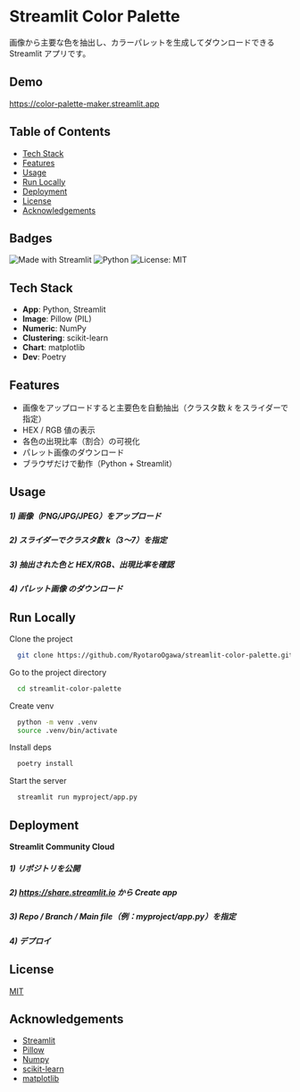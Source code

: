 # Streamlit Color Palette

画像から主要な色を抽出し、カラーパレットを生成してダウンロードできる Streamlit アプリです。  


## Demo

https://color-palette-maker.streamlit.app

## Table of Contents
- [Tech Stack](#-tech-stack)
- [Features](#-features)
- [Usage](#-usage)
- [Run Locally](#-run-locally)
- [Deployment](#-deployment)
- [License](#-license)
- [Acknowledgements](#-acknowledgements)
## Badges
![Made with Streamlit](https://img.shields.io/badge/Made%20with-Streamlit-FF4B4B.svg)
![Python](https://img.shields.io/badge/python-%203.12.3-blue.svg)
![License: MIT](https://img.shields.io/badge/License-MIT-green.svg)

## Tech Stack

- **App**: Python, Streamlit
- **Image**: Pillow (PIL)
- **Numeric**: NumPy
- **Clustering**: scikit-learn
- **Chart**: matplotlib
- **Dev**: Poetry


## Features

- 画像をアップロードすると主要色を自動抽出（クラスタ数 *k* をスライダーで指定）
- HEX / RGB 値の表示
- 各色の出現比率（割合）の可視化
- パレット画像のダウンロード
- ブラウザだけで動作（Python + Streamlit）

## Usage

##### 1) 画像（PNG/JPG/JPEG）をアップロード
##### 2) スライダーでクラスタ数 k（3〜7）を指定
##### 3) 抽出された色と HEX/RGB、出現比率を確認
##### 4) パレット画像 のダウンロード

## Run Locally

Clone the project

```bash
  git clone https://github.com/RyotaroOgawa/streamlit-color-palette.git
```

Go to the project directory

```bash
  cd streamlit-color-palette
```

Create venv

```bash
  python -m venv .venv
  source .venv/bin/activate
```

Install deps

```bash
  poetry install
```

Start the server

```bash
  streamlit run myproject/app.py
```


## Deployment
**Streamlit Community Cloud**
##### 1) リポジトリを公開
##### 2) https://share.streamlit.io から Create app
##### 3) Repo / Branch / Main file（例：myproject/app.py）を指定
##### 4) デプロイ


## License

[MIT](https://choosealicense.com/licenses/mit/)


## Acknowledgements

 - [Streamlit](https://streamlit.io)
 - [Pillow](https://pillow.readthedocs.io/en/stable/#)
 - [Numpy](https://numpy.org/ja/)
 - [scikit-learn](https://scikit-learn.org/stable/)
 - [matplotlib](https://matplotlib.org)




